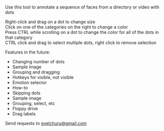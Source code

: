 Use this tool to annotate a sequence of faces from a directory or video with dots

Right-click and drag on a dot to change size<br />
Click on one of the categories on the right to change a color<br />
Press CTRL while scrolling on a dot to change the color for all of the dots in that category <br />
CTRL click and drag to select multiple dots, right click to remove selection <br />

Features in the future:

- Changing number of dots
- Sample image
- Grouping and dragging
- Hotkeys for visible, not visible
- Emotion selector
- How-to
- Skipping dots
- Sample image
- Grouping, select, etc
- Floppy drive
- Drag labels




Send requests to gvelchuru@gmail.com